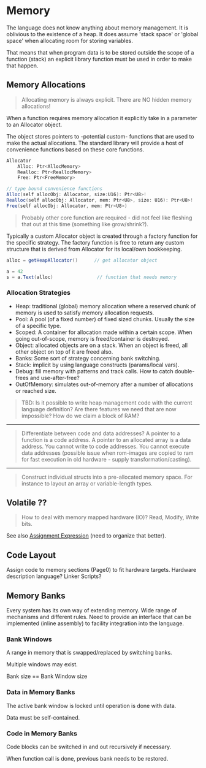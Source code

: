 # Memory

The language does not know anything about memory management. It is oblivious to the existence of a heap. It does assume 'stack space' or 'global space' when allocating room for storing variables.

That means that when program data is to be stored outside the scope of a function (stack) an explicit library function must be used in order to make that happen.

## Memory Allocations

> Allocating memory is always explicit. There are NO hidden memory allocations!

When a function requires memory allocation it explicitly take in a parameter to an Allocator object.

The object stores pointers to -potential custom- functions that are used to make the actual allocations. The standard library will provide a host of convenience functions based on these core functions.

```C#
Allocator
    Alloc: Ptr<AllocMemory>
    Realloc: Ptr<ReallocMemory>
    Free: Ptr<FreeMemory>

// type bound convenience functions
Alloc(self allocObj: Allocator, size:U16): Ptr<U8>!
Realloc(self allocObj: Allocator, mem: Ptr<U8>, size: U16): Ptr<U8>!
Free(self allocObj: Allocator, mem: Ptr<U8>)
```

> Probably other core function are required - did not feel like fleshing that out at this time (something like grow/shrink?).

Typically a custom Allocator object is created through a factory function for the specific strategy. The factory function is free to return any custom structure that is derived from Allocator for its local/own bookkeeping.

```C#
alloc = getHeapAllocator()      // get allocator object

a = 42
s = a.Text(alloc)                // function that needs memory
```

### Allocation Strategies

- Heap: traditional (global) memory allocation where a reserved chunk of memory is used to satisfy memory allocation requests.
- Pool: A pool (of a fixed number) of fixed sized chunks. Usually the size of a specific type.
- Scoped: A container for allocation made within a certain scope. When going out-of-scope, memory is freed/container is destroyed.
- Object: allocated objects are on a stack. When an object is freed, all other object on top of it are freed also.
- Banks: Some sort of strategy concerning bank switching.
- Stack: implicit by using language constructs (params/local vars).
- Debug: fill memory with patterns and track calls. How to catch double-frees and use-after-free?
- OutOfMemory: simulates out-of-memory after a number of allocations or reached size.

> TBD: Is it possible to write heap management code with the current language definition? Are there features we need that are now impossible? How do we claim a block of RAM?

---

> Differentiate between code and data addresses? A pointer to a function is a code address. A pointer to an allocated array is a data address. You cannot write to code addresses. You cannot execute data addresses (possible issue when rom-images are copied to ram for fast execution in old hardware - supply transformation/casting).

---

> Construct individual structs into a pre-allocated memory space. For instance to layout an array or variable-length types.

## Volatile ??

> How to deal with memory mapped hardware (IO)? Read, Modify, Write bits.

See also [Assignment Expression](../expressions/assignment.md) (need to organize that better).

## Code Layout

Assign code to memory sections (Page0) to fit hardware targets.
Hardware description language? Linker Scripts?

## Memory Banks

Every system has its own way of extending memory. Wide range of mechanisms and different rules.
Need to provide an interface that can be implemented (inline assembly) to facility integration into the language.

### Bank Windows

A range in memory that is swapped/replaced by switching banks.

Multiple windows may exist.

Bank size == Bank Window size

### Data in Memory Banks

The active bank window is locked until operation is done with data.

Data must be self-contained.

### Code in Memory Banks

Code blocks can be switched in and out recursively if necessary.

When function call is done, previous bank needs to be restored.
